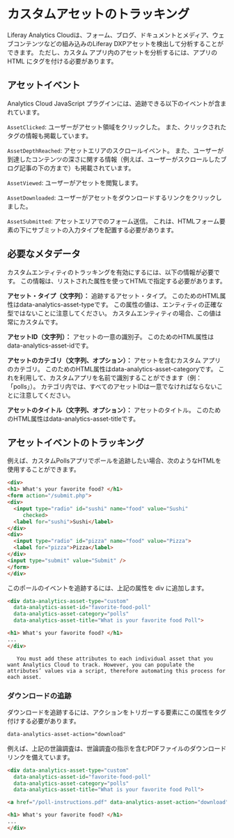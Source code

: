 # カスタムアセットのトラッキング

Liferay Analytics Cloudは、フォーム、ブログ、ドキュメントとメディア、ウェブコンテンツなどの組み込みのLiferay DXPアセットを検出して分析することができます。 ただし、カスタム アプリ内のアセットを分析するには、アプリの HTML にタグを付ける必要があります。

## アセットイベント

Analytics Cloud JavaScript プラグインには、追跡できる以下のイベントが含まれています。

`AssetClicked`: ユーザーがアセット領域をクリックした。 また、クリックされたタグの情報も掲載しています。

`AssetDepthReached`: アセットエリアのスクロールイベント。 また、ユーザーが到達したコンテンツの深さに関する情報（例えば、ユーザーがスクロールしたブログ記事の下の方まで）も掲載されています。

`AssetViewed`: ユーザーがアセットを閲覧します。

`AssetDownloaded`: ユーザーがアセットをダウンロードするリンクをクリックしました。

`AssetSubmitted`: アセットエリアでのフォーム送信。 これは、HTMLフォーム要素の下にサブミットの入力タイプを配置する必要があります。

## 必要なメタデータ

カスタムエンティティのトラッキングを有効にするには、以下の情報が必要です。 この情報は、リストされた属性を使ってHTMLで指定する必要があります。

**アセット・タイプ（文字列）：** 追跡するアセット・タイプ。 このためのHTML属性はdata-analytics-asset-typeです。 この属性の値は、エンティティの正確な型ではないことに注意してください。 カスタムエンティティの場合、この値は常にカスタムです。

**アセットID（文字列）：** アセットの一意の識別子。 このためのHTML属性はdata-analytics-asset-idです。

**アセットのカテゴリ（文字列、オプション）：** アセットを含むカスタム アプリのカテゴリ。 このためのHTML属性はdata-analytics-asset-categoryです。 これを利用して、カスタムアプリを名前で識別することができます（例：「polls」）。 カテゴリ内では、すべてのアセットIDは一意でなければならないことに注意してください。

**アセットのタイトル（文字列、オプション）：** アセットのタイトル。 このためのHTML属性はdata-analytics-asset-titleです。

## アセットイベントのトラッキング

例えば、カスタムPollsアプリでポールを追跡したい場合、次のようなHTMLを使用することができます。

``` html
<div>
<h1> What's your favorite food? </h1>
<form action="/submit.php">
<div>
  <input type="radio" id="sushi" name="food" value="Sushi"
     checked>
  <label for="sushi">Sushi</label>
</div>
<div>
  <input type="radio" id="pizza" name="food" value="Pizza">
  <label for="pizza">Pizza</label>
</div>
<input type="submit" value="Submit" />
</form>
</div>
```

このポールのイベントを追跡するには、上記の属性を div に追加します。

``` html
<div data-analytics-asset-type="custom"
  data-analytics-asset-id="favorite-food-poll"
  data-analytics-asset-category="polls"
  data-analytics-asset-title="What is your favorite food Poll">

<h1> What's your favorite food? </h1>
...
</div>
```

``` note::
   You must add these attributes to each individual asset that you want Analytics Cloud to track. However, you can populate the attributes’ values via a script, therefore automating this process for each asset.
```

### ダウンロードの追跡

ダウンロードを追跡するには、アクションをトリガーする要素にこの属性をタグ付けする必要があります。

``` html
data-analytics-asset-action="download"
```

例えば、上記の世論調査は、世論調査の指示を含むPDFファイルのダウンロードリンクを備えています。

``` html
<div data-analytics-asset-type="custom"
  data-analytics-asset-id="favorite-food-poll"
  data-analytics-asset-category="polls"
  data-analytics-asset-title="What is your favorite food Poll">

<a href="/poll-instructions.pdf" data-analytics-asset-action="download">Download the Poll Instructions </a>

<h1> What's your favorite food? </h1>
...
</div>
```
